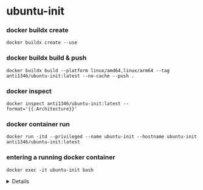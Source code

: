 # ubuntu-init
### docker buildx create
```
docker buildx create --use
```
### docker buildx build & push
```
docker buildx build --platform linux/amd64,linux/arm64 --tag anti1346/ubuntu-init:latest --no-cache --push .
```
### docker inspect
```
docker inspect anti1346/ubuntu-init:latest --format='{{.Architecture}}'
```
### docker container run
```
docker run -itd --privileged --name ubuntu-init --hostname ubuntu-init anti1346/ubuntu-init:latest
```
### entering a running docker container
```
docker exec -it ubuntu-init bash
```

<details>

## docker build
```
docker build --tag anti1346/ubuntu-init:22.04 .
```
## docker tag change
```
docker image tag anti1346/ubuntu-init:22.04 anti1346/ubuntu-init:latest
```
## docker container run
```
docker run -d --privileged --name ubuntu-init --hostname ubuntu-init anti1346/ubuntu-init:latest /sbin/init
```
## entering a running docker container
```
docker exec -it ubuntu-init bash
```

</details>
